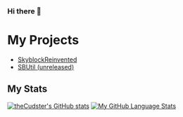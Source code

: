 ### Hi there 👋
# My Projects
* [SkyblockReinvented](https://github.com/theCudster/SkyblockReinvented)
* [SBUtil (unreleased)](https://github.com/theCudster)
## My Stats
[![theCudster's GitHub stats](https://github-readme-stats.vercel.app/api?username=theCudster)](https://github.com/anuraghazra/github-readme-stats)
[![My GitHub Language Stats](https://github-readme-stats.vercel.app/api/top-langs/?username=theCudster)]()
<!--
**theCudster/theCudster** is a ✨ _special_ ✨ repository because its `README.md` (this file) appears on your GitHub profile.

Here are some ideas to get you started:

- 🔭 I’m currently working on ...
- 🌱 I’m currently learning ...
- 👯 I’m looking to collaborate on ...
- 🤔 I’m looking for help with ...
- 💬 Ask me about ...
- 📫 How to reach me: ...
- 😄 Pronouns: ...
- ⚡ Fun fact: ...
-->
